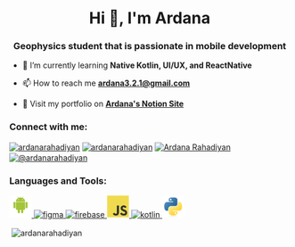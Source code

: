 <h1 align="center">Hi 👋, I'm Ardana</h1>
<h3 align="center">Geophysics student that is passionate in mobile development</h3>

- 🌱 I’m currently learning **Native Kotlin, UI/UX, and ReactNative**

- 📫 How to reach me **ardana3.2.1@gmail.com**

- 🎨 Visit my portfolio on **[Ardana's Notion Site](https://ardanarahadiyan.notion.site/)**

<h3 align="left">Connect with me:</h3>
<p align="left">
<a href="https://linkedin.com/in/ardanarahadiyan" target="blank"><img align="center" src="https://raw.githubusercontent.com/rahuldkjain/github-profile-readme-generator/master/src/images/icons/Social/linked-in-alt.svg" alt="ardanarahadiyan" height="30" width="40" /></a>
<a href="https://instagram.com/ardanarahadiyan" target="blank"><img align="center" src="https://raw.githubusercontent.com/rahuldkjain/github-profile-readme-generator/master/src/images/icons/Social/instagram.svg" alt="ardanarahadiyan" height="30" width="40" /></a>
<a href="https://www.youtube.com/@ardanarahadiyan6547/videos" target="blank"><img align="center" src="https://raw.githubusercontent.com/rahuldkjain/github-profile-readme-generator/master/src/images/icons/Social/youtube.svg" alt="Ardana Rahadiyan" height="30" width="40" /></a>
<a href="https://www.hackerrank.com/ardanarahadiyan" target="blank"><img align="center" src="https://raw.githubusercontent.com/rahuldkjain/github-profile-readme-generator/master/src/images/icons/Social/hackerrank.svg" alt="@ardanarahadiyan" height="30" width="40" /></a>
</p>

<h3 align="left">Languages and Tools:</h3>
<p align="left"> <a href="https://developer.android.com" target="_blank" rel="noreferrer"> <img src="https://raw.githubusercontent.com/devicons/devicon/master/icons/android/android-original-wordmark.svg" alt="android" width="40" height="40"/> </a> <a href="https://www.figma.com/" target="_blank" rel="noreferrer"> <img src="https://www.vectorlogo.zone/logos/figma/figma-icon.svg" alt="figma" width="40" height="40"/> </a> <a href="https://firebase.google.com/" target="_blank" rel="noreferrer"> <img src="https://www.vectorlogo.zone/logos/firebase/firebase-icon.svg" alt="firebase" width="40" height="40"/> </a> <a href="https://developer.mozilla.org/en-US/docs/Web/JavaScript" target="_blank" rel="noreferrer"> <img src="https://raw.githubusercontent.com/devicons/devicon/master/icons/javascript/javascript-original.svg" alt="javascript" width="40" height="40"/> </a> <a href="https://kotlinlang.org" target="_blank" rel="noreferrer"> <img src="https://www.vectorlogo.zone/logos/kotlinlang/kotlinlang-icon.svg" alt="kotlin" width="40" height="40"/> </a> <a href="https://www.python.org" target="_blank" rel="noreferrer"> <img src="https://raw.githubusercontent.com/devicons/devicon/master/icons/python/python-original.svg" alt="python" width="40" height="40"/> </a> </p>

<p>&nbsp;<img align="center" src="https://github-readme-stats.vercel.app/api?username=ardanarahadiyan&show_icons=true&locale=en" alt="ardanarahadiyan" /></p>



<!---
ardanarahadiyan/ardanarahadiyan is a ✨ special ✨ repository because its `README.md` (this file) appears on your GitHub profile.
You can click the Preview link to take a look at your changes.
--->
